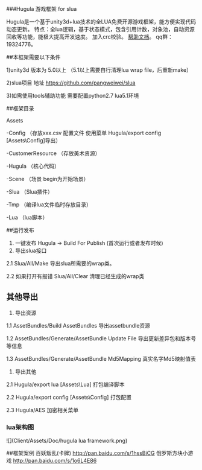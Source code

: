 ###Hugula 游戏框架 for slua

Hugula是一个基于unity3d+lua技术的全LUA免费开源游戏框架，能方便实现代码动态更新。
特点：全lua逻辑，基于状态模式，包含引用计数，对象池，自动资源回收等功能，能极大提高开发速度。
加入crc校验。 
[帮助文档](https://github.com/tenvick/hugula/wiki)。
qq群：19324776。
 
##本框架需要以下条件

1)unity3d 版本为 5.0以上 （5.1以上需要自行清理lua wrap file，后重新make）

2)slua项目 地址 https://github.com/pangweiwei/slua

3)如需使用tools辅助功能 需要配置python2.7 lua5.1环境

##框架目录

Assets

-Config               （存放xxx.csv 配置文件 使用菜单 Hugula/export config [Assets\Config]导出）

-CustomerResource     （存放美术资源）

-Hugula               （核心代码）

-Scene                （场景 begin为开始场景）

-Slua                 （Slua插件）

-Tmp                  （编译lua文件临时存放目录）

-Lua                  （lua脚本）


##运行发布

1. 一键发布 Hugula -> Build For Publish (首次运行或者发布时候)
2. 导出slua接口

 2.1 Slua/All/Make   导出slua所需要的wrap类。

 2.2 如果打开有报错 Slua/All/Clear	清理已经生成的wrap类
 
## 其他导出
1. 导出资源

 1.1  AssetBundles/Build AssetBundles 导出assetbundle资源

 1.2  AssetBundles/Generate/AssetBundle Update File  导出更新差异包和版本号等信息 
 
 1.3  AssetBundles/Generate/AssetBundle Md5Mapping  真实名字Md5映射值表

1. 导出其他 

 2.1 Hugula/export lua [Assets\Lua]          打包编译脚本

 2.2 Hugula/export config [Assets\Config]    打包配置
 
 2.3 Hugula/AES                              加密相关菜单 
 


### lua架构图

![](Client/Assets/Doc/hugula lua framework.png)

##框架案例
百妖叛乱(卡牌) http://pan.baidu.com/s/1hssBiCG 
俄罗斯方块小游戏 http://pan.baidu.com/s/1o6L4E86

